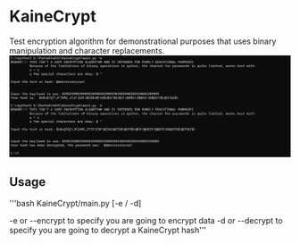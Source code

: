 # KaineCrypt
Test encryption algorithm for demonstrational purposes that uses binary manipulation and character replacements.
![](./screenshot.png)
## Usage
'''bash
KaineCrypt/main.py [-e / -d]

-e or --encrypt to specify you are going to encrypt data
-d or --decrypt to specify you are going to decrypt a KaineCrypt hash'''

